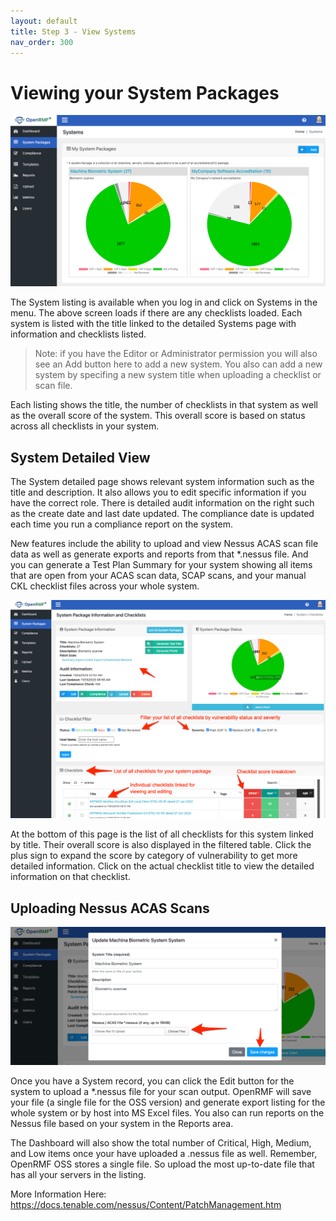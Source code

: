 ```yaml
---
layout: default
title: Step 3 - View Systems
nav_order: 300
---
```


# Viewing your System Packages

![OpenRMF System List](./assets/system-listing.png)

The System listing is available when you log in and click on Systems in the menu. The above screen loads if there are any checklists loaded. Each system is listed with the title linked to the detailed Systems page with information and checklists listed.

> Note: if you have the Editor or Administrator permission you will also see an Add button here to add a new system. You also can add a new system by specifing a new system title when uploading a checklist or scan file.

Each listing shows the title, the number of checklists in that system as well as the overall score of the system.  This overall score is based on status across all checklists in your system.

## System Detailed View

The System detailed page shows relevant system information such as the title and description. It also allows you to edit specific information if you have the correct role. There is detailed audit information on the right such as the create date and last date updated. The compliance date is updated each time you run a compliance report on the system. 

New features include the ability to upload and view Nessus ACAS scan file data as well as generate exports and reports from that *.nessus file. And you can generate a Test Plan Summary for your system showing all items that are open from your ACAS scan data, SCAP scans, and your manual CKL checklist files across your whole system.

![OpenRMF Checklist Details](./assets/system-record.png)

At the bottom of this page is the list of all checklists for this system linked by title. Their overall score is also displayed in the filtered table. Click the plus sign to expand the score by category of vulnerability to get more detailed information.  Click on the actual checklist title to view the detailed information on that checklist.

## Uploading Nessus ACAS Scans

![OpenRMF Upload of Nessus ACAS Scans](./assets/upload-nessus-scan-file.png)

Once you have a System record, you can click the Edit button for the system to upload a *.nessus file for your scan output. OpenRMF will save your file (a single file for the OSS version) and generate export listing for the whole system or by host into MS Excel files. You also can run reports on the Nessus file based on your system in the Reports area. 

The Dashboard will also show the total number of Critical, High, Medium, and Low items once your have uploaded a .nessus file as well. Remember, OpenRMF OSS stores a single file. So upload the most up-to-date file that has all your servers in the listing. 

More Information Here: https://docs.tenable.com/nessus/Content/PatchManagement.htm
